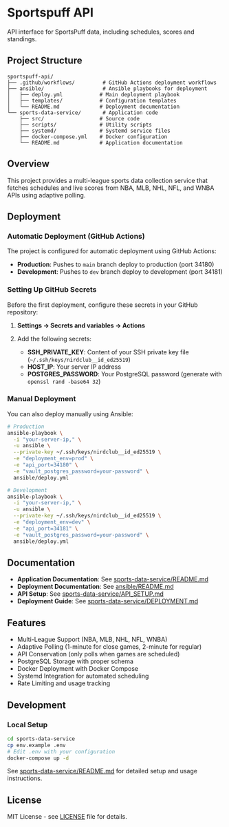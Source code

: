 # Sportspuff API

API interface for SportsPuff data, including schedules, scores and standings.

## Project Structure

```
sportspuff-api/
├── .github/workflows/         # GitHub Actions deployment workflows
├── ansible/                   # Ansible playbooks for deployment
│   ├── deploy.yml            # Main deployment playbook
│   ├── templates/            # Configuration templates
│   └── README.md             # Deployment documentation
└── sports-data-service/       # Application code
    ├── src/                  # Source code
    ├── scripts/              # Utility scripts
    ├── systemd/              # Systemd service files
    ├── docker-compose.yml    # Docker configuration
    └── README.md             # Application documentation
```

## Overview

This project provides a multi-league sports data collection service that fetches schedules and live scores from NBA, MLB, NHL, NFL, and WNBA APIs using adaptive polling.

## Deployment

### Automatic Deployment (GitHub Actions)

The project is configured for automatic deployment using GitHub Actions:

- **Production**: Pushes to `main` branch deploy to production (port 34180)
- **Development**: Pushes to `dev` branch deploy to development (port 34181)

### Setting Up GitHub Secrets

Before the first deployment, configure these secrets in your GitHub repository:

1. **Settings → Secrets and variables → Actions**

2. Add the following secrets:

   - **SSH_PRIVATE_KEY**: Content of your SSH private key file (`~/.ssh/keys/nirdclub__id_ed25519`)
   - **HOST_IP**: Your server IP address
   - **POSTGRES_PASSWORD**: Your PostgreSQL password (generate with `openssl rand -base64 32`)

### Manual Deployment

You can also deploy manually using Ansible:

```bash
# Production
ansible-playbook \
  -i "your-server-ip," \
  -u ansible \
  --private-key ~/.ssh/keys/nirdclub__id_ed25519 \
  -e "deployment_env=prod" \
  -e "api_port=34180" \
  -e "vault_postgres_password=your-password" \
  ansible/deploy.yml

# Development
ansible-playbook \
  -i "your-server-ip," \
  -u ansible \
  --private-key ~/.ssh/keys/nirdclub__id_ed25519 \
  -e "deployment_env=dev" \
  -e "api_port=34181" \
  -e "vault_postgres_password=your-password" \
  ansible/deploy.yml
```

## Documentation

- **Application Documentation**: See [sports-data-service/README.md](sports-data-service/README.md)
- **Deployment Documentation**: See [ansible/README.md](ansible/README.md)
- **API Setup**: See [sports-data-service/API_SETUP.md](sports-data-service/API_SETUP.md)
- **Deployment Guide**: See [sports-data-service/DEPLOYMENT.md](sports-data-service/DEPLOYMENT.md)

## Features

- Multi-League Support (NBA, MLB, NHL, NFL, WNBA)
- Adaptive Polling (1-minute for close games, 2-minute for regular)
- API Conservation (only polls when games are scheduled)
- PostgreSQL Storage with proper schema
- Docker Deployment with Docker Compose
- Systemd Integration for automated scheduling
- Rate Limiting and usage tracking

## Development

### Local Setup

```bash
cd sports-data-service
cp env.example .env
# Edit .env with your configuration
docker-compose up -d
```

See [sports-data-service/README.md](sports-data-service/README.md) for detailed setup and usage instructions.

## License

MIT License - see [LICENSE](sports-data-service/LICENSE) file for details.


